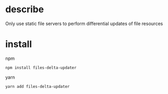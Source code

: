 # describe

Only use static file servers to perform differential updates of file resources

# install

npm

```
npm install files-delta-updater
```

yarn

```
yarn add files-delta-updater
```

